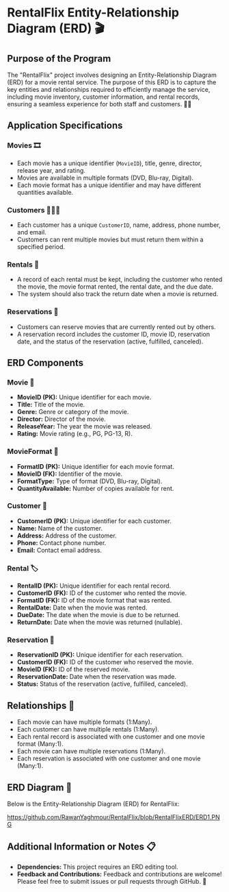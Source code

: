 # RentalFlix Entity-Relationship Diagram (ERD) 🎬

## Purpose of the Program
The "RentalFlix" project involves designing an Entity-Relationship Diagram (ERD) for a movie rental service. The purpose of this ERD is to capture the key entities and relationships required to efficiently manage the service, including movie inventory, customer information, and rental records, ensuring a seamless experience for both staff and customers. 🍿🎥

## Application Specifications

### Movies 🎞️
- Each movie has a unique identifier (`MovieID`), title, genre, director, release year, and rating.
- Movies are available in multiple formats (DVD, Blu-ray, Digital).
- Each movie format has a unique identifier and may have different quantities available.

### Customers 🧑‍🤝‍🧑
- Each customer has a unique `CustomerID`, name, address, phone number, and email.
- Customers can rent multiple movies but must return them within a specified period.

### Rentals 📅
- A record of each rental must be kept, including the customer who rented the movie, the movie format rented, the rental date, and the due date.
- The system should also track the return date when a movie is returned.

### Reservations 📖
- Customers can reserve movies that are currently rented out by others.
- A reservation record includes the customer ID, movie ID, reservation date, and the status of the reservation (active, fulfilled, canceled).

## ERD Components

### Movie 🎥
- **MovieID (PK):** Unique identifier for each movie.
- **Title:** Title of the movie.
- **Genre:** Genre or category of the movie.
- **Director:** Director of the movie.
- **ReleaseYear:** The year the movie was released.
- **Rating:** Movie rating (e.g., PG, PG-13, R).

### MovieFormat 💽
- **FormatID (PK):** Unique identifier for each movie format.
- **MovieID (FK):** Identifier of the movie.
- **FormatType:** Type of format (DVD, Blu-ray, Digital).
- **QuantityAvailable:** Number of copies available for rent.

### Customer 👤
- **CustomerID (PK):** Unique identifier for each customer.
- **Name:** Name of the customer.
- **Address:** Address of the customer.
- **Phone:** Contact phone number.
- **Email:** Contact email address.

### Rental 🏷️
- **RentalID (PK):** Unique identifier for each rental record.
- **CustomerID (FK):** ID of the customer who rented the movie.
- **FormatID (FK):** ID of the movie format that was rented.
- **RentalDate:** Date when the movie was rented.
- **DueDate:** The date when the movie is due to be returned.
- **ReturnDate:** Date when the movie was returned (nullable).

### Reservation 📅
- **ReservationID (PK):** Unique identifier for each reservation.
- **CustomerID (FK):** ID of the customer who reserved the movie.
- **MovieID (FK):** ID of the reserved movie.
- **ReservationDate:** Date when the reservation was made.
- **Status:** Status of the reservation (active, fulfilled, canceled).

## Relationships 🔗
- Each movie can have multiple formats (1:Many).
- Each customer can have multiple rentals (1:Many).
- Each rental record is associated with one customer and one movie format (Many:1).
- Each movie can have multiple reservations (1:Many).
- Each reservation is associated with one customer and one movie (Many:1).

## ERD Diagram 🔗
Below is the Entity-Relationship Diagram (ERD) for RentalFlix:

https://github.com/RawanYaghmour/RentalFlix/blob/RentalFlixERD/ERD1.PNG

## Additional Information or Notes 📋
- **Dependencies:** This project requires an ERD editing tool.
- **Feedback and Contributions:** Feedback and contributions are welcome! Please feel free to submit issues or pull requests through GitHub. 💬
